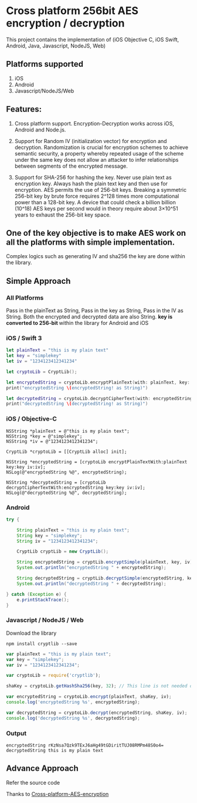 # Cross platform 256bit AES encryption / decryption

This project contains the implementation of (iOS Objective C, iOS Swift, Android, Java, Javascript, NodeJS, Web)

## Platforms supported 

1. iOS
2. Android
3. Javascript/NodeJS/Web

## Features:

1. Cross platform support. Encryption-Decryption works across iOS, Android and Node.js. 

2. Support for Random IV (initialization vector) for encryption and decryption. Randomization is crucial for encryption schemes to achieve semantic security, a property whereby repeated usage of the scheme under the same key does not allow an attacker to infer relationships between segments of the encrypted message.

3.  Support for SHA-256 for hashing the key. Never use plain text as encryption key. Always hash the plain text key and then use for encryption. AES permits the use of 256-bit keys. Breaking a symmetric 256-bit key by brute force requires 2^128 times more computational power than a 128-bit key. A device that could check a billion billion (10^18) AES keys per second would in theory require about 3×10^51 years to exhaust the 256-bit key space.

## One of the key objective is to make AES work on all the platforms with simple implementation. 
Complex logics such as generating IV and sha256 the key are done within the library. 

## Simple Approach
### All Platforms
Pass in the plainText as String, Pass in the key as String, Pass in the IV as String. Both the encrypted and decrypted data are also String. <b> key is converted to 256-bit </b>within the library for Android and iOS

### iOS / Swift 3
```swift
let plainText = "this is my plain text"
let key = "simplekey"
let iv = "1234123412341234"

let cryptoLib = CryptLib();

let encryptedString = cryptoLib.encryptPlainText(with: plainText, key: key, iv: iv)
print("encryptedString \(encryptedString! as String)")

let decryptedString = cryptoLib.decryptCipherText(with: encryptedString, key: key, iv: iv)
print("decryptedString \(decryptedString! as String)")
```

### iOS / Objective-C
```objc
NSString *plainText = @"this is my plain text";
NSString *key = @"simplekey";
NSString *iv = @"1234123412341234";

CryptLib *cryptoLib = [[CryptLib alloc] init];

NSString *encryptedString = [cryptoLib encryptPlainTextWith:plainText key:key iv:iv];
NSLog(@"encryptedString %@", encryptedString);

NSString *decryptedString = [cryptoLib decryptCipherTextWith:encryptedString key:key iv:iv];
NSLog(@"decryptedString %@", decryptedString);
```

### Android
```java
try {

    String plainText = "this is my plain text";
    String key = "simplekey";
    String iv = "1234123412341234";

    CryptLib cryptLib = new CryptLib();

    String encryptedString = cryptLib.encryptSimple(plainText, key, iv);
    System.out.println("encryptedString " + encryptedString);

    String decryptedString = cryptLib.decryptSimple(encryptedString, key, iv);
    System.out.println("decryptedString " + decryptedString);

} catch (Exception e) {
    e.printStackTrace();
}
```

### Javascript / NodeJS / Web
Download the library
```shell
npm install cryptlib --save
```

```javascript
var plainText = "this is my plain text";
var key = "simplekey";
var iv = "1234123412341234";

var cryptoLib = require('cryptlib');

shaKey = cryptoLib.getHashSha256(key, 32); // This line is not needed on Android or iOS. Its already built into CryptLib.m and CryptLib.java

var encryptedString = cryptoLib.encrypt(plainText, shaKey, iv);
console.log('encryptedString %s', encryptedString);

var decryptedString = cryptoLib.decrypt(encryptedString, shaKey, iv);
console.log('decryptedString %s', decryptedString);
```

### Output
```
encryptedString rKzNsa7Qzk9TExJ6aHg49tGDiritTUJ08RMPm48S0o4=
decryptedString this is my plain text
```

## Advance Approach
Refer the source code

Thanks to [Cross-platform-AES-encryption](https://github.com/Pakhee/Cross-platform-AES-encryption)
